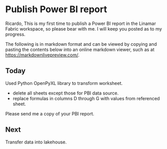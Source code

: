 # Publish Power BI report

Ricardo,
This is my first time to publish a Power BI report in the Linamar Fabric workspace, so please bear with me. I will keep you posted as to my progress.

The following is in markdown format and can be viewed by copying and pasting the contents below into an online markdown viewer, such as at <https://markdownlivepreview.com/>.

## Today

Used Python OpenPyXL library to transform worksheet.

- delete all sheets except those for PBI data source.
- replace formulas in columns D through G with values from referenced sheet.

Please send me a copy of your PBI report.

## Next

Transfer data into lakehouse.
